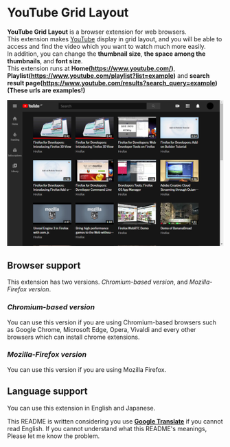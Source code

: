 # YouTube Grid Layout

**YouTube Grid Layout** is a browser extension for web browsers.<br>
This extension makes [YouTube](https://www.youtube.com/) display in grid layout, and you will be able to access and find the video which you want to watch much more easily.<br>
In addition, you can change the **thumbnail size**, **the space among the thumbnails**, and **font size**.<br>
This extension runs at **Home(https://www.youtube.com/)**, **Playlist(https://www.youtube.com/playlist?list=example)** and **search result page(https://www.youtube.com/results?search_query=example)**<br>
**(These urls are examples!)**

![screenshot_playlist](./README/screenshot_playlist.png)

## Browser support
This extension has two versions. *Chromium-based version*, and *Mozilla-Firefox version*.

### *Chromium-based version*
You can use this version if you are using Chromium-based browsers such as Google Chrome,  Microsoft Edge, Opera, Vivaldi and every other browsers which can install chrome extensions.

### *Mozilla-Firefox version*
You can use this version if you are using Mozilla Firefox.

## Language support
You can use this extension in English and Japanese.

This README is written considering you use [**Google Translate**](https://translate.google.com/) if you cannot read English. If you cannot understand what this README's meanings, Please let me know the problem.